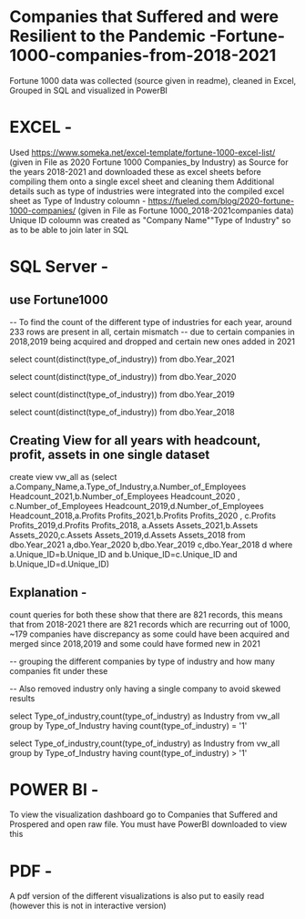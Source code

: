 # Companies that Suffered and were Resilient to the Pandemic -Fortune-1000-companies-from-2018-2021
Fortune 1000 data was collected (source given in readme), cleaned in Excel, Grouped in SQL and visualized in PowerBI

# EXCEL - 
Used 
https://www.someka.net/excel-template/fortune-1000-excel-list/ (given in File as 2020 Fortune 1000 Companies_by Industry)
as Source for the years 2018-2021 and downloaded these as excel sheets before compiling them onto a single excel sheet and cleaning them
Additional details such as type of industries were integrated into the compiled excel sheet as Type of Industry coloumn - https://fueled.com/blog/2020-fortune-1000-companies/ (given in File as Fortune 1000_2018-2021companies data)
Unique ID coloumn was created as "Company Name""Type of Industry" so as to be able to join later in SQL


# SQL Server - 

## use Fortune1000
-- To find the count of the different type of industries for each year, around 233 rows are present in all, certain mismatch
-- due to certain companies in 2018,2019 being acquired and dropped and certain new ones added in 2021


select count(distinct(type_of_industry)) from dbo.Year_2021

select count(distinct(type_of_industry)) from dbo.Year_2020

select count(distinct(type_of_industry)) from dbo.Year_2019

select count(distinct(type_of_industry)) from dbo.Year_2018


## Creating View for all years with headcount, profit, assets in one single dataset

create view vw_all as (select a.Company_Name,a.Type_of_Industry,a.Number_of_Employees Headcount_2021,b.Number_of_Employees Headcount_2020 ,
c.Number_of_Employees Headcount_2019,d.Number_of_Employees Headcount_2018,a.Profits Profits_2021,b.Profits Profits_2020 ,
c.Profits Profits_2019,d.Profits Profits_2018, a.Assets Assets_2021,b.Assets Assets_2020,c.Assets Assets_2019,d.Assets Assets_2018 
from dbo.Year_2021 a,dbo.Year_2020 b,dbo.Year_2019 c,dbo.Year_2018 d
where a.Unique_ID=b.Unique_ID and b.Unique_ID=c.Unique_ID and b.Unique_ID=d.Unique_ID)


## Explanation - 
count queries for both these show that there are 821 records, this means that from 2018-2021 there are 821 records which are recurring
out of 1000, ~179 companies have discrepancy as some could have been acquired and merged since 2018,2019 and some could have formed new in 2021


-- grouping the different companies by type of industry and how many companies fit under these

-- Also removed industry only having a single company to avoid skewed results


select Type_of_industry,count(type_of_industry) as Industry from vw_all
group by Type_of_Industry
having count(type_of_industry) = '1'

select Type_of_industry,count(type_of_industry) as Industry from vw_all
group by Type_of_Industry
having count(type_of_industry) > '1'



# POWER BI - 
To view the visualization dashboard go to Companies that Suffered and Prospered and open raw file. You must have PowerBI downloaded to view this

# PDF -
A pdf version of the different visualizations is also put to easily read (however this is not in interactive version)
